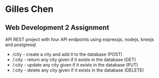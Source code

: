 # Gilles Chen
## Web Development 2 Assignment

API REST project with four API endpoints using expressjs, nodejs, knexjs and postgresql

- /city - create a city and add it to the database (POST)
- /:city - return any city given if it exists in the database (GET)
- /:city - update any city given if it exists in the database (PUT)
- /:city - delete any city given if it exists in the database (DELETE)
